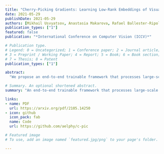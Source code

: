 ```yaml
---
title: "Cherry-Picking Gradients: Learning Low-Rank Embeddings of Visual Data via Differentiable Cross-Approximation"
date: 2021-05-29
publishDate: 2021-05-29
authors: [Mikhail Usvyatsov, Anastasia Makarova, Rafael Ballester-Ripoll, Maxim Rakhuba, Andreas Krause, Konrad Schindler]
publication_types: ["1"]
featured: false
publication: "*International Conference on Computer Vision (ICCV)*"

# Publication type.
# Legend: 0 = Uncategorized; 1 = Conference paper; 2 = Journal article;
# 3 = Preprint / Working Paper; 4 = Report; 5 = Book; 6 = Book section;
# 7 = Thesis; 8 = Patent
publication_types: ["1"]

abstract:
  "We propose an end-to-end trainable framework that processes large-scale visual data tensors by looking at a fraction of their entries only. Our method combines a neural network encoder with a tensor train decomposition to learn a low-rank latent encoding, coupled with cross-approximation (CA) to learn the representation through a subset of the original samples. CA is an adaptive sampling algorithm that is native to tensor decompositions and avoids working with the full high-resolution data explicitly. Instead, it actively selects local representative samples that we fetch out-of-core and on-demand. The required number of samples grows only logarithmically with the size of the input. Our implicit representation of the tensor in the network enables processing large grids that could not be otherwise tractable in their uncompressed form. The proposed approach is particularly useful for large-scale multidimensional grid data (e.g., 3D tomography), and for tasks that require context over a large receptive field (e.g., predicting the medical condition of entire organs). The code will be available at https://github.com/aelphy/c-pic"

# Summary. An optional shortened abstract.
summary: "An end-to-end trainable framework that processes large-scale visual data tensors by looking at a fraction of their entries only"

links:
- name: PDF
  url: https://arxiv.org/pdf/2105.14250
- icon: github
  icon_pack: fab
  name: Code
  url: https://github.com/aelphy/c-pic

# Featured image
# To use, add an image named `featured.jpg/png` to your page's folder.

---
```

